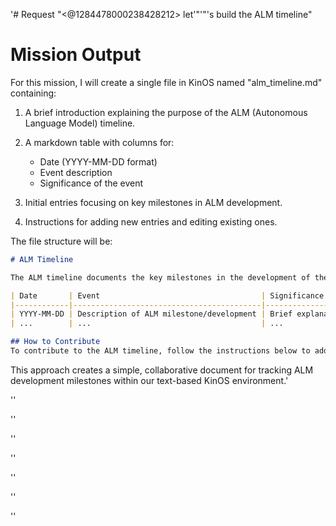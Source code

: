 '# Request
"<@1284478000238428212> let'"'"'s build the ALM timeline"

# Mission Output
For this mission, I will create a single file in KinOS named "alm_timeline.md" containing:

1. A brief introduction explaining the purpose of the ALM (Autonomous Language Model) timeline.

2. A markdown table with columns for:
   - Date (YYYY-MM-DD format)
   - Event description
   - Significance of the event

3. Initial entries focusing on key milestones in ALM development.

4. Instructions for adding new entries and editing existing ones.

The file structure will be:

```markdown
# ALM Timeline

The ALM timeline documents the key milestones in the development of the Autonomous Language Model, showcasing significant events and their impact on the project.

| Date       | Event                                    | Significance                        |
|------------|------------------------------------------|-------------------------------------|
| YYYY-MM-DD | Description of ALM milestone/development | Brief explanation of its importance |
| ...        | ...                                      | ...                                 |

## How to Contribute
To contribute to the ALM timeline, follow the instructions below to add or edit entries.
```

This approach creates a simple, collaborative document for tracking ALM development milestones within our text-based KinOS environment.'


''

''

''

''

''

''

''